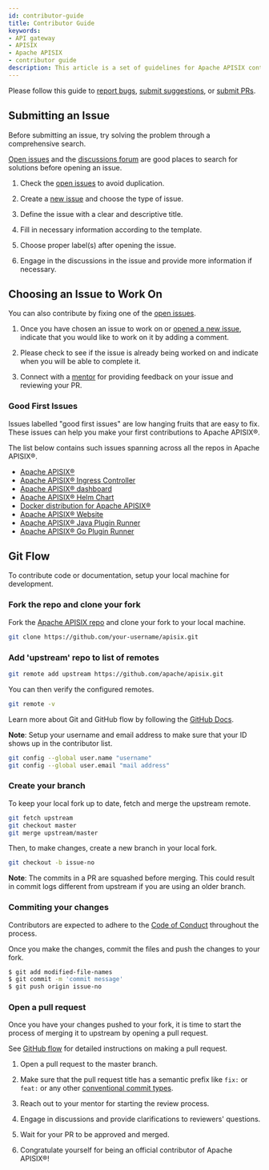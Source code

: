 ```yaml
---
id: contributor-guide
title: Contributor Guide
keywords:
- API gateway
- APISIX
- Apache APISIX
- contributor guide
description: This article is a set of guidelines for Apache APISIX contributors, including things that a contributor can do and how to do it well.
---
```


Please follow this guide to [report bugs](#submit-an-issue), [submit suggestions](#submit-an-issue), or [submit PRs](#submit-pr).

## Submitting an Issue

Before submitting an issue, try solving the problem through a comprehensive search.

[Open issues](https://github.com/apache/apisix/issues) and the [discussions forum](https://github.com/apache/apisix/discussions) are good places to search for solutions before opening an issue.

1. Check the [open issues](https://github.com/apache/apisix/issues) to avoid duplication.

2. Create a [new issue](https://github.com/apache/apisix/issues/new/choose) and choose the type of issue.

3. Define the issue with a clear and descriptive title.

4. Fill in necessary information according to the template.

5. Choose proper label(s) after opening the issue.

6. Engage in the discussions in the issue and provide more information if necessary.

## Choosing an Issue to Work On

You can also contribute by fixing one of the [open issues](https://github.com/apache/apisix/issues).

1. Once you have chosen an issue to work on or [opened a new issue](#submitting-an-issue), indicate that you would like to work on it by adding a comment.

2. Please check to see if the issue is already being worked on and indicate when you will be able to complete it.

3. Connect with a [mentor](/team) for providing feedback on your issue and reviewing your PR.

### Good First Issues

Issues labelled "good first issues" are low hanging fruits that are easy to fix. These issues can help you make your first contributions to Apache APISIX®.

The list below contains such issues spanning across all the repos in Apache APISIX®.

- [Apache APISIX®](https://github.com/apache/apisix/issues?q=is%3Aissue+is%3Aopen+label%3A%22good+first+issue%22)
- [Apache APISIX® Ingress Controller](https://github.com/apache/apisix-ingress-controller/issues?q=is%3Aissue+is%3Aopen+label%3A%22good+first+issue%22)
- [Apache APISIX® dashboard](https://github.com/apache/apisix-dashboard/issues?q=is%3Aissue+is%3Aopen+label%3A%22good+first+issue%22)
- [Apache APISIX® Helm Chart](https://github.com/apache/apisix-helm-chart/issues?q=is%3Aissue+is%3Aopen+label%3A%22good+first+issue%22)
- [Docker distribution for Apache APISIX®](https://github.com/apache/apisix-docker/issues?q=is%3Aissue+is%3Aopen+label%3A%22good+first+issue%22)
- [Apache APISIX® Website](https://github.com/apache/apisix-website/issues?q=is%3Aissue+is%3Aopen+label%3A%22good+first+issue%22)
- [Apache APISIX® Java Plugin Runner](https://github.com/apache/apisix-java-plugin-runner/issues?q=is%3Aopen+is%3Aissue+label%3A%22good+first+issue%22)
- [Apache APISIX® Go Plugin Runner](https://github.com/apache/apisix-go-plugin-runner/issues?q=is%3Aopen+is%3Aissue+label%3A%22good+first+issue%22)

## Git Flow

To contribute code or documentation, setup your local machine for development.

### Fork the repo and clone your fork

Fork the [Apache APISIX repo](https://github.com/apache/apisix/) and clone your fork to your local machine.

```sh
git clone https://github.com/your-username/apisix.git
```

### Add 'upstream' repo to list of remotes

```sh
git remote add upstream https://github.com/apache/apisix.git
```

You can then verify the configured remotes.

```sh
git remote -v
```

Learn more about Git and GitHub flow by following the [GitHub Docs](https://docs.github.com/en/get-started/quickstart/fork-a-repo).

**Note**: Setup your username and email address to make sure that your ID shows up in the contributor list.

```sh
git config --global user.name "username"
git config --global user.email "mail address"
```

### Create your branch

To keep your local fork up to date, fetch and merge the upstream remote.

```sh
git fetch upstream
git checkout master
git merge upstream/master
```

Then, to make changes, create a new branch in your local fork.

```sh
git checkout -b issue-no
```

**Note**: The commits in a PR are squashed before merging. This could result in commit logs different from upstream if you are using an older branch.

### Commiting your changes

Contributors are expected to adhere to the [Code of Conduct](https://www.apache.org/foundation/policies/conduct.html) throughout the process.

Once you make the changes, commit the files and push the changes to your fork.

```sh
$ git add modified-file-names
$ git commit -m 'commit message'
$ git push origin issue-no
```

### Open a pull request

Once you have your changes pushed to your fork, it is time to start the process of merging it to upstream by opening a pull request.

See [GitHub flow](https://docs.github.com/en/get-started/quickstart/github-flow#create-a-pull-request) for detailed instructions on making a pull request.

1. Open a pull request to the master branch.

2. Make sure that the pull request title has a semantic prefix like `fix:` or `feat:` or any other [conventional commit types](https://github.com/commitizen/conventional-commit-types/blob/master/index.json).

3. Reach out to your mentor for starting the review process.

4. Engage in discussions and provide clarifications to reviewers' questions.

5. Wait for your PR to be approved and merged.

6. Congratulate yourself for being an official contributor of Apache APISIX®!
